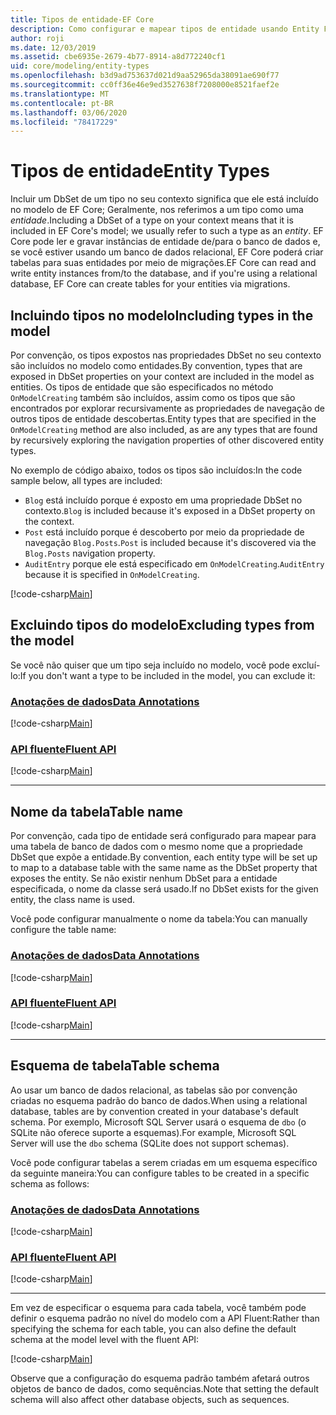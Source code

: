 ```yaml
---
title: Tipos de entidade-EF Core
description: Como configurar e mapear tipos de entidade usando Entity Framework Core
author: roji
ms.date: 12/03/2019
ms.assetid: cbe6935e-2679-4b77-8914-a8d772240cf1
uid: core/modeling/entity-types
ms.openlocfilehash: b3d9ad753637d021d9aa52965da38091ae690f77
ms.sourcegitcommit: cc0ff36e46e9ed3527638f7208000e8521faef2e
ms.translationtype: MT
ms.contentlocale: pt-BR
ms.lasthandoff: 03/06/2020
ms.locfileid: "78417229"
---
```

# <a name="entity-types"></a><span data-ttu-id="7c0a8-103">Tipos de entidade</span><span class="sxs-lookup"><span data-stu-id="7c0a8-103">Entity Types</span></span>

<span data-ttu-id="7c0a8-104">Incluir um DbSet de um tipo no seu contexto significa que ele está incluído no modelo de EF Core; Geralmente, nos referimos a um tipo como uma *entidade*.</span><span class="sxs-lookup"><span data-stu-id="7c0a8-104">Including a DbSet of a type on your context means that it is included in EF Core's model; we usually refer to such a type as an *entity*.</span></span> <span data-ttu-id="7c0a8-105">EF Core pode ler e gravar instâncias de entidade de/para o banco de dados e, se você estiver usando um banco de dados relacional, EF Core poderá criar tabelas para suas entidades por meio de migrações.</span><span class="sxs-lookup"><span data-stu-id="7c0a8-105">EF Core can read and write entity instances from/to the database, and if you're using a relational database, EF Core can create tables for your entities via migrations.</span></span>

## <a name="including-types-in-the-model"></a><span data-ttu-id="7c0a8-106">Incluindo tipos no modelo</span><span class="sxs-lookup"><span data-stu-id="7c0a8-106">Including types in the model</span></span>

<span data-ttu-id="7c0a8-107">Por convenção, os tipos expostos nas propriedades DbSet no seu contexto são incluídos no modelo como entidades.</span><span class="sxs-lookup"><span data-stu-id="7c0a8-107">By convention, types that are exposed in DbSet properties on your context are included in the model as entities.</span></span> <span data-ttu-id="7c0a8-108">Os tipos de entidade que são especificados no método `OnModelCreating` também são incluídos, assim como os tipos que são encontrados por explorar recursivamente as propriedades de navegação de outros tipos de entidade descobertas.</span><span class="sxs-lookup"><span data-stu-id="7c0a8-108">Entity types that are specified in the `OnModelCreating` method are also included, as are any types that are found by recursively exploring the navigation properties of other discovered entity types.</span></span>

<span data-ttu-id="7c0a8-109">No exemplo de código abaixo, todos os tipos são incluídos:</span><span class="sxs-lookup"><span data-stu-id="7c0a8-109">In the code sample below, all types are included:</span></span>

* <span data-ttu-id="7c0a8-110">`Blog` está incluído porque é exposto em uma propriedade DbSet no contexto.</span><span class="sxs-lookup"><span data-stu-id="7c0a8-110">`Blog` is included because it's exposed in a DbSet property on the context.</span></span>
* <span data-ttu-id="7c0a8-111">`Post` está incluído porque é descoberto por meio da propriedade de navegação `Blog.Posts`.</span><span class="sxs-lookup"><span data-stu-id="7c0a8-111">`Post` is included because it's discovered via the `Blog.Posts` navigation property.</span></span>
* <span data-ttu-id="7c0a8-112">`AuditEntry` porque ele está especificado em `OnModelCreating`.</span><span class="sxs-lookup"><span data-stu-id="7c0a8-112">`AuditEntry` because it is specified in `OnModelCreating`.</span></span>

[!code-csharp[Main](../../../samples/core/Modeling/Conventions/EntityTypes.cs?name=EntityTypes&highlight=3,7,16)]

## <a name="excluding-types-from-the-model"></a><span data-ttu-id="7c0a8-113">Excluindo tipos do modelo</span><span class="sxs-lookup"><span data-stu-id="7c0a8-113">Excluding types from the model</span></span>

<span data-ttu-id="7c0a8-114">Se você não quiser que um tipo seja incluído no modelo, você pode excluí-lo:</span><span class="sxs-lookup"><span data-stu-id="7c0a8-114">If you don't want a type to be included in the model, you can exclude it:</span></span>

### <a name="data-annotations"></a>[<span data-ttu-id="7c0a8-115">Anotações de dados</span><span class="sxs-lookup"><span data-stu-id="7c0a8-115">Data Annotations</span></span>](#tab/data-annotations)

[!code-csharp[Main](../../../samples/core/Modeling/DataAnnotations/IgnoreType.cs?name=IgnoreType&highlight=1)]

### <a name="fluent-api"></a>[<span data-ttu-id="7c0a8-116">API fluente</span><span class="sxs-lookup"><span data-stu-id="7c0a8-116">Fluent API</span></span>](#tab/fluent-api)

[!code-csharp[Main](../../../samples/core/Modeling/FluentAPI/IgnoreType.cs?name=IgnoreType&highlight=3)]

***

## <a name="table-name"></a><span data-ttu-id="7c0a8-117">Nome da tabela</span><span class="sxs-lookup"><span data-stu-id="7c0a8-117">Table name</span></span>

<span data-ttu-id="7c0a8-118">Por convenção, cada tipo de entidade será configurado para mapear para uma tabela de banco de dados com o mesmo nome que a propriedade DbSet que expõe a entidade.</span><span class="sxs-lookup"><span data-stu-id="7c0a8-118">By convention, each entity type will be set up to map to a database table with the same name as the DbSet property that exposes the entity.</span></span> <span data-ttu-id="7c0a8-119">Se não existir nenhum DbSet para a entidade especificada, o nome da classe será usado.</span><span class="sxs-lookup"><span data-stu-id="7c0a8-119">If no DbSet exists for the given entity, the class name is used.</span></span>

<span data-ttu-id="7c0a8-120">Você pode configurar manualmente o nome da tabela:</span><span class="sxs-lookup"><span data-stu-id="7c0a8-120">You can manually configure the table name:</span></span>

### <a name="data-annotations"></a>[<span data-ttu-id="7c0a8-121">Anotações de dados</span><span class="sxs-lookup"><span data-stu-id="7c0a8-121">Data Annotations</span></span>](#tab/data-annotations)

[!code-csharp[Main](../../../samples/core/Modeling/DataAnnotations/TableName.cs?Name=TableName&highlight=1)]

### <a name="fluent-api"></a>[<span data-ttu-id="7c0a8-122">API fluente</span><span class="sxs-lookup"><span data-stu-id="7c0a8-122">Fluent API</span></span>](#tab/fluent-api)

[!code-csharp[Main](../../../samples/core/Modeling/FluentAPI/TableName.cs?Name=TableName&highlight=3-4)]

***

## <a name="table-schema"></a><span data-ttu-id="7c0a8-123">Esquema de tabela</span><span class="sxs-lookup"><span data-stu-id="7c0a8-123">Table schema</span></span>

<span data-ttu-id="7c0a8-124">Ao usar um banco de dados relacional, as tabelas são por convenção criadas no esquema padrão do banco de dados.</span><span class="sxs-lookup"><span data-stu-id="7c0a8-124">When using a relational database, tables are by convention created in your database's default schema.</span></span> <span data-ttu-id="7c0a8-125">Por exemplo, Microsoft SQL Server usará o esquema de `dbo` (o SQLite não oferece suporte a esquemas).</span><span class="sxs-lookup"><span data-stu-id="7c0a8-125">For example, Microsoft SQL Server will use the `dbo` schema (SQLite does not support schemas).</span></span>

<span data-ttu-id="7c0a8-126">Você pode configurar tabelas a serem criadas em um esquema específico da seguinte maneira:</span><span class="sxs-lookup"><span data-stu-id="7c0a8-126">You can configure tables to be created in a specific schema as follows:</span></span>

### <a name="data-annotations"></a>[<span data-ttu-id="7c0a8-127">Anotações de dados</span><span class="sxs-lookup"><span data-stu-id="7c0a8-127">Data Annotations</span></span>](#tab/data-annotations)

[!code-csharp[Main](../../../samples/core/Modeling/DataAnnotations/TableNameAndSchema.cs?name=TableNameAndSchema&highlight=1)]

### <a name="fluent-api"></a>[<span data-ttu-id="7c0a8-128">API fluente</span><span class="sxs-lookup"><span data-stu-id="7c0a8-128">Fluent API</span></span>](#tab/fluent-api)

[!code-csharp[Main](../../../samples/core/Modeling/FluentAPI/TableNameAndSchema.cs?name=TableNameAndSchema&highlight=3-4)]

***

<span data-ttu-id="7c0a8-129">Em vez de especificar o esquema para cada tabela, você também pode definir o esquema padrão no nível do modelo com a API Fluent:</span><span class="sxs-lookup"><span data-stu-id="7c0a8-129">Rather than specifying the schema for each table, you can also define the default schema at the model level with the fluent API:</span></span>

[!code-csharp[Main](../../../samples/core/Modeling/FluentAPI/DefaultSchema.cs?name=DefaultSchema&highlight=3)]

<span data-ttu-id="7c0a8-130">Observe que a configuração do esquema padrão também afetará outros objetos de banco de dados, como sequências.</span><span class="sxs-lookup"><span data-stu-id="7c0a8-130">Note that setting the default schema will also affect other database objects, such as sequences.</span></span>
